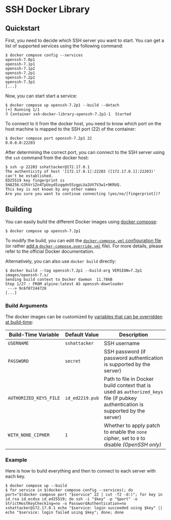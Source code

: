 # SSH Docker Library

## Quickstart

First, you need to decide which SSH server you want to start.
You can get a list of supported services using the following command:

    $ docker compose config --services
    openssh-7.0p1
    openssh-7.1p1
    openssh-7.1p2
    openssh-7.2p1
    openssh-7.2p2
    openssh-7.3p1
    [...]

Now, you can start start a service:

    $ docker compose up openssh-7.2p1 --build --detach
    [+] Running 1/1
    ⠿ Container ssh-docker-library-openssh-7.2p1-1  Started

To connect to it from the docker host, you need to know which port on the host machine is mapped to the SSH port (22) of the container:

    $ docker compose port openssh-7.2p1 22
    0.0.0.0:22203

After determining the correct port, you can connect to the SSH server using the `ssh` command from the docker host:

    $ ssh -p 22203 sshattacker@172.17.0.1
    The authenticity of host '[172.17.0.1]:22203 ([172.17.0.1]:22203)' can't be established.
    ED25519 key fingerprint is SHA256:G3hVr1Zn4TpUoyd5zqqdn55zgpLUa2UV7V3w1+9KRUQ.
    This key is not known by any other names
    Are you sure you want to continue connecting (yes/no/[fingerprint])?

## Building

You can easily build the different Docker images using [docker compose](https://docs.docker.com/compose/):

    $ docker compose up openssh-7.2p1

To modify the build, you can edit the [`docker-compose.yml` configuration file](https://docs.docker.com/compose/compose-file/) (or rather [add a `docker-compose.override.yml`](https://docs.docker.com/compose/extends/#multiple-compose-files) file).
For more details, please refer to the official Docker documentation.

Alternatively, you can also use `docker build` directly:

    $ docker build --tag openssh:7.2p1 --build-arg VERSION=7.2p1 images/openssh-7.x/
    Sending build context to Docker daemon  11.78kB
    Step 1/27 : FROM alpine:latest AS openssh-downloader
     ---> 9c6f07244728
    [...]

### Build Arguments

The docker images can be customized by [variables that can be overridden at build-time](https://docs.docker.com/engine/reference/commandline/build/#set-build-time-variables---build-arg):

| Build-Time Variable    | Default Value   | Description                                                                                                                       |
| ---------------------- | --------------- | --------------------------------------------------------------------------------------------------------------------------------- |
| `USERNAME`             | `sshattacker`   | SSH username                                                                                                                      |
| `PASSWORD`             | `secret`        | SSH password (if password authentication is supported by the server)                                                              |
| `AUTHORIZED_KEYS_FILE` | `id_ed2219.pub` | Path to file in Docker build context that is used as `authorized_keys` file (if pubkey authentication is supported by the server) |
| `WITH_NONE_CIPHER`     | `1`             | Whether to apply patch to enable the `none` cipher, set to `0` to disable _(OpenSSH only)_                                        |

### Example

Here is how to build everything and then to connect to each server with each key.

```
$ docker compose up --build
$ for service in $(docker compose config --services); do port="$(docker compose port "$service" 22 | cut -f2 -d:)"; for key in id_rsa id_ecdsa id_ed25519; do ssh -i "$key" -p "$port" -o StrictHostKeyChecking=no -o PasswordAuthentication=no sshattacker@172.17.0.1 echo "$service: login succeeded using $key" || echo "$service: login failed using $key"; done; done
```
